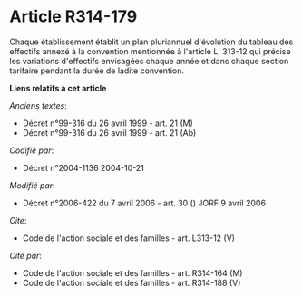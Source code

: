 # Article R314-179

Chaque établissement établit un plan pluriannuel d'évolution du tableau des effectifs annexé à la convention mentionnée à
l'article L. 313-12 qui précise les variations d'effectifs envisagées chaque année et dans chaque section tarifaire pendant
la durée de ladite convention.

**Liens relatifs à cet article**

_Anciens textes_:

  - Décret n°99-316 du 26 avril 1999 - art. 21 (M)
  - Décret n°99-316 du 26 avril 1999 - art. 21 (Ab)

_Codifié par_:

  - Décret n°2004-1136 2004-10-21

_Modifié par_:

  - Décret n°2006-422 du 7 avril 2006 - art. 30 () JORF 9 avril 2006

_Cite_:

  - Code de l'action sociale et des familles - art. L313-12 (V)

_Cité par_:

  - Code de l'action sociale et des familles - art. R314-164 (M)
  - Code de l'action sociale et des familles - art. R314-188 (V)
